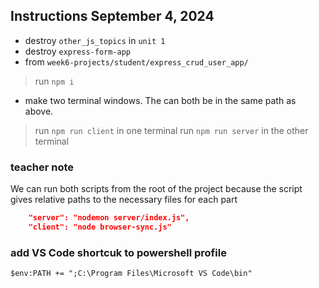 ## Instructions September 4, 2024
- destroy `other_js_topics` in `unit 1`
- destroy `express-form-app`
- from `week6-projects/student/express_crud_user_app/`
> run `npm i`

- make two terminal windows. The can both be in the same path as above.
> run `npm run client` in one terminal
> run `npm run server` in the other terminal

### teacher note
We can run both scripts from the root of the project because the script gives relative paths to the necessary files for each part
``` json
    "server": "nodemon server/index.js",
    "client": "node browser-sync.js"
```
### add VS Code shortcuk to powershell profile
`$env:PATH += ";C:\Program Files\Microsoft VS Code\bin"`